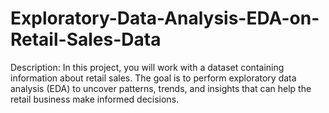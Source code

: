 # Exploratory-Data-Analysis-EDA-on-Retail-Sales-Data

Description:
In this project, you will work with a dataset containing information about retail sales. The goal is to perform exploratory data analysis (EDA) to uncover patterns, trends, and insights that can help the retail business make informed decisions.

